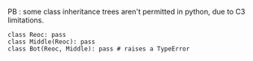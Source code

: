 
PB : some class inheritance trees aren't permitted in python, due to C3 limitations.


```
class Reoc: pass
class Middle(Reoc): pass
class Bot(Reoc, Middle): pass # raises a TypeError
```
